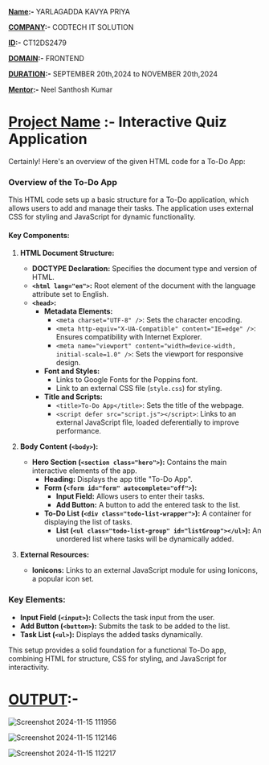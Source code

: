 **<ins>Name</ins>:-** YARLAGADDA KAVYA PRIYA

**<ins>COMPANY</ins>:-** CODTECH IT SOLUTION

**<ins>ID</ins>:-** CT12DS2479

**<ins>DOMAIN</ins>:-** FRONTEND

**<ins>DURATION</ins>:-** SEPTEMBER 20th,2024 to NOVEMBER 20th,2024

**<ins>Mentor</ins>:-** Neel Santhosh Kumar

# <ins>Project Name</ins> :- Interactive Quiz Application

Certainly! Here's an overview of the given HTML code for a To-Do App:

### Overview of the To-Do App

This HTML code sets up a basic structure for a To-Do application, which allows users to add and manage their tasks. The application uses external CSS for styling and JavaScript for dynamic functionality.

#### Key Components:

1. **HTML Document Structure:**
   - **DOCTYPE Declaration:** Specifies the document type and version of HTML.
   - **`<html lang="en">`:** Root element of the document with the language attribute set to English.
   - **`<head>`:**
     - **Metadata Elements:**
       - `<meta charset="UTF-8" />`: Sets the character encoding.
       - `<meta http-equiv="X-UA-Compatible" content="IE=edge" />`: Ensures compatibility with Internet Explorer.
       - `<meta name="viewport" content="width=device-width, initial-scale=1.0" />`: Sets the viewport for responsive design.
     - **Font and Styles:**
       - Links to Google Fonts for the Poppins font.
       - Link to an external CSS file (`style.css`) for styling.
     - **Title and Scripts:**
       - `<title>To-Do App</title>`: Sets the title of the webpage.
       - `<script defer src="script.js"></script>`: Links to an external JavaScript file, loaded deferentially to improve performance.

2. **Body Content (`<body>`):**
   - **Hero Section (`<section class="hero">`):** Contains the main interactive elements of the app.
     - **Heading:** Displays the app title "To-Do App".
     - **Form (`<form id="form" autocomplete="off">`):**
       - **Input Field:** Allows users to enter their tasks.
       - **Add Button:** A button to add the entered task to the list.
     - **To-Do List (`<div class="todo-list-wrapper">`):** A container for displaying the list of tasks.
       - **List (`<ul class="todo-list-group" id="listGroup"></ul>`):** An unordered list where tasks will be dynamically added.

3. **External Resources:**
   - **Ionicons:** Links to an external JavaScript module for using Ionicons, a popular icon set.

### Key Elements:

- **Input Field (`<input>`):** Collects the task input from the user.
- **Add Button (`<button>`):** Submits the task to be added to the list.
- **Task List (`<ul>`):** Displays the added tasks dynamically.

This setup provides a solid foundation for a functional To-Do app, combining HTML for structure, CSS for styling, and JavaScript for interactivity.

# <ins>OUTPUT</ins>:-
![Screenshot 2024-11-15 111956](https://github.com/user-attachments/assets/1ec1285e-2b82-44aa-b1fa-50d90c85cf3a)

![Screenshot 2024-11-15 112146](https://github.com/user-attachments/assets/b562ea4d-4f8b-493d-a86c-9b2b65708518)

![Screenshot 2024-11-15 112217](https://github.com/user-attachments/assets/0040124e-3e87-4891-a0e6-0189544d2fc6)
